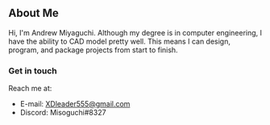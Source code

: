 ## About Me

Hi, I'm Andrew Miyaguchi. Although my degree is in computer engineering, I have the ability to CAD model pretty well. This means I can design, program, and package projects from start to finish.

### Get in touch

Reach me at:

- E-mail: XDleader555@gmail.com
- Discord: Misoguchi#8327
